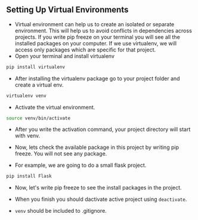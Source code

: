 ## Setting Up Virtual Environments

- Virtual environment can help us to create an isolated or separate environment. This will help us to avoid conflicts in dependencies across projects. If you write pip freeze on your terminal you will see all the installed packages on your computer. If we use virtualenv, we will access only packages which are specific for that project.
- Open your terminal and install virtualenv

```bash
pip install virtualenv
```

- After installing the virtualenv package go to your project folder and create a virtual env.

```bash
virtualenv venv
```

- Activate the virtual environment.

```bash
source venv/bin/activate
```

- After you write the activation command, your project directory will start with venv.

- Now, lets check the available package in this project by writing pip freeze. You will not see any package.

- For example, we are going to do a small flask project.

```bash
pip install Flask
```

- Now, let's write pip freeze to see the install packages in the project.

- When you finish you should dactivate active project using `deactivate`.

- `venv` should be included to .gitignore.
